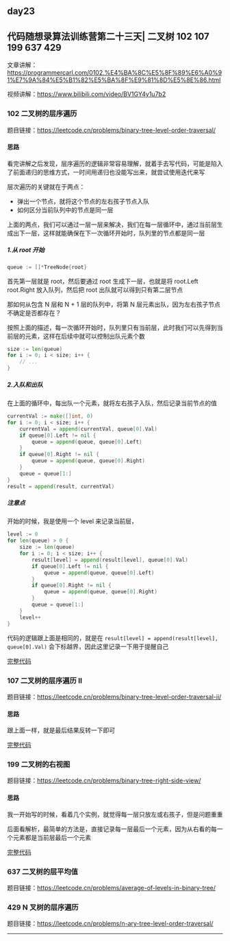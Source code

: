 ## day23

## 代码随想录算法训练营第二十三天| 二叉树 102 107 199 637 429

文章讲解：https://programmercarl.com/0102.%E4%BA%8C%E5%8F%89%E6%A0%91%E7%9A%84%E5%B1%82%E5%BA%8F%E9%81%8D%E5%8E%86.html

视频讲解：https://www.bilibili.com/video/BV1GY4y1u7b2

### 102 二叉树的层序遍历

题目链接：https://leetcode.cn/problems/binary-tree-level-order-traversal/

#### 思路
看完讲解之后发现，层序遍历的逻辑非常容易理解，就着手去写代码，可能是陷入了前面递归的思维方式，一时间用递归也没能写出来，就尝试使用迭代来写

层次遍历的关键就在于两点：

- 弹出一个节点，就将这个节点的左右孩子节点入队
- 如何区分当前队列中的节点是同一层

上面的两点，我们可以通过一层一层来解决，我们在每一层循环中，通过当前层生成出下一层，这样就能确保在下一次循环开始时，队列里的节点都是同一层

##### 1.从 root 开始
```go
queue := []*TreeNode{root}
```
首先第一层就是 root，然后要通过 root 生成下一层，也就是将 root.Left root.Right 放入队列，然后把 root 出队就可以得到只有第二层节点

那如何从包含 N 层和 N + 1 层的队列中，将第 N 层元素出队，因为左右孩子节点不确定是否都存在？

按照上面的描述，每一次循环开始时，队列里只有当前层，此时我们可以先得到当前层的元素，这样在后续中就可以控制出队元素个数
```go
size := len(queue)
for i := 0; i < size; i++ {
    // ...
}
```
##### 2.入队和出队
在上面的循环中，每出队一个元素，就将左右孩子入队，然后记录当前节点的值
```go
currentVal := make([]int, 0)
for i := 0; i < size; i++ {
    currentVal = append(currentVal, queue[0].Val)
    if queue[0].Left != nil {
        queue = append(queue, queue[0].Left)
    }
    if queue[0].Right != nil {
        queue = append(queue, queue[0].Right)
    }
    queue = queue[1:]
}
result = append(result, currentVal)
```

##### 注意点
开始的时候，我是使用一个 level 来记录当前层，
```go
level := 0 
for len(queue) > 0 {
    size := len(queue)
    for i := 0; i < size; i++ {
        result[level] = append(result[level], queue[0].Val)
        if queue[0].Left != nil {
            queue = append(queue, queue[0].Left)
        }
        if queue[0].Right != nil {
            queue = append(queue, queue[0].Right)
        }
        queue = queue[1:]
    }
    level++
}
```
代码的逻辑跟上面是相同的，就是在 `result[level] = append(result[level], queue[0].Val)` 会下标越界，因此这里记录一下用于提醒自己

[完整代码](https://github.com/hd2yao/leetcode/tree/master/training/day23/0102_binary_tree_level_order_traversal.go)

### 107 二叉树的层序遍历 II

题目链接：https://leetcode.cn/problems/binary-tree-level-order-traversal-ii/

#### 思路
跟上面一样，就是最后结果反转一下即可

[完整代码](https://github.com/hd2yao/leetcode/tree/master/training/day23/0107_binary_tree_level_order_traversal_ii.go)

### 199 二叉树的右视图

题目链接：https://leetcode.cn/problems/binary-tree-right-side-view/

#### 思路
我一开始写的时候，看着几个实例，就觉得每一层只放左或右孩子，但是问题重重

后面看解析，最简单的方法是，直接记录每一层最后一个元素，因为从右看的每一个元素都是当前层最后一个元素

[完整代码](https://github.com/hd2yao/leetcode/tree/master/training/day23/0199_binary_tree_right_side_view.go)

### 637 二叉树的层平均值

题目链接：https://leetcode.cn/problems/average-of-levels-in-binary-tree/

### 429 N 叉树的层序遍历

题目链接：https://leetcode.cn/problems/n-ary-tree-level-order-traversal/

---

